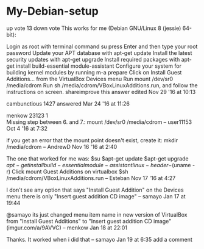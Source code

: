# My-Debian-setup


up vote
13
down vote
This works for me (Debian GNU/Linux 8 (jessie) 64-bit):

Login as root with terminal command su press Enter and then type your root password
Update your APT database with apt-get update
Install the latest security updates with apt-get upgrade
Install required packages with apt-get install build-essential
module-assistant
Configure your system for building kernel modules by running m-a
prepare
Click on Install Guest Additions… from the VirtualBox Devices menu
Run mount /dev/sr0 /media/cdrom
Run sh /media/cdrom/VBoxLinuxAdditions.run, and follow the instructions on screen.
shareimprove this answer
edited Nov 29 '16 at 10:13

cambunctious
1427
answered Mar 24 '16 at 11:26

menkow
23123
1	 	
Missing step between 6. and 7.: mount /dev/sr0 /media/cdrom – user11153 Oct 4 '16 at 7:32
  	 	
if you get an error that the mount point doesn't exist, create it: mkdir /media/cdrom – AndrewD Nov 16 '16 at 2:40
  	 	
The one that worked for me was: $su $apt-get update $apt-get upgrade $apt-get install build-essential module-assistant linux-header-$(uname -r) Click mount Guest Additions on virtualbox $sh /media/cdrom/VBoxLinuxAdditions.run – Esteban Nov 17 '16 at 4:27 
  	 	
I don't see any option that says "Install Guest Addition" on the Devices menu there is only "Insert guest addition CD image" – samayo Jan 17 at 19:44
  	 	
@samayo its just changed menu item name in new version of VirtualBox from "Install Guest Additions" to "Insert guest addition CD image" (imgur.com/a/9AVVC) – menkow Jan 18 at 22:01 
  	 	
Thanks. It worked when i did that – samayo Jan 19 at 6:35
add a comment
